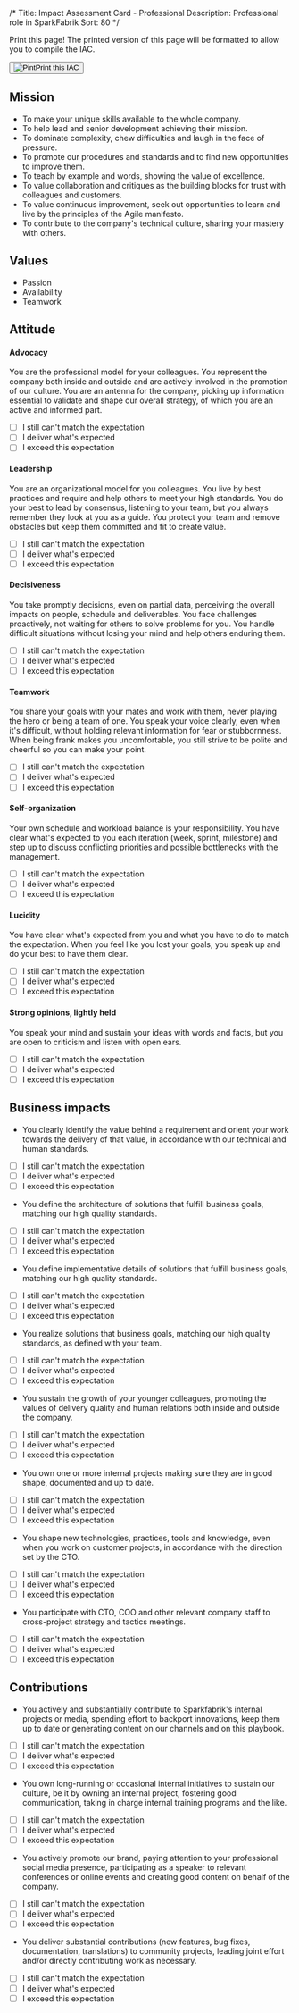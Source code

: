 /*
Title: Impact Assessment Card - Professional
Description: Professional role in SparkFabrik
Sort: 80
*/
<span class='no-print'>
  <div class="row justify-content align-items-center">
    <div class="col mb-3 mb-lg-0">
      <p class="quote font-italic">Print this page! The printed version of this page will be formatted to allow you to compile the IAC.</p>
    </div>
    <div class="col-lg-auto">
      <button class='btn btn--print' type="button" onclick="window.print();"><img class="icon-print" src="/images/icon_print.svg" alt="Pint">Print this IAC</button>
    </div>
  </div>

## Mission

* To make your unique skills available to the whole company.
* To help lead and senior development achieving their mission.
* To dominate complexity, chew difficulties and laugh in the face of pressure.
* To promote our procedures and standards and to find new opportunities to improve them.
* To teach by example and words, showing the value of excellence.
* To value collaboration and critiques as the building blocks for trust with colleagues and customers.
* To value continuous improvement, seek out opportunities to learn and live by the principles of the Agile manifesto.
* To contribute to the company's technical culture, sharing your mastery with others.

## Values

* Passion
* Availability
* Teamwork

</span>

## Attitude

#### Advocacy

You are the professional model for your colleagues. You represent the company both inside and outside and are actively involved in the promotion of our culture. You are an antenna for the company, picking up information essential to validate and shape our overall strategy, of which you are an active and informed part.

<span class='score only-print'>

- [ ] I still can't match the expectation
- [ ] I deliver what's expected
- [ ] I exceed this expectation

</span>

#### Leadership

You are an organizational model for you colleagues. You live by best practices and require and help others to meet your high standards. You do your best to lead by consensus, listening to your team, but you always remember they look at you as a guide. You protect your team and remove obstacles but keep them committed and fit to create value.

<span class='score only-print'>

- [ ] I still can't match the expectation
- [ ] I deliver what's expected
- [ ] I exceed this expectation

</span>

#### Decisiveness

You take promptly decisions, even on partial data, perceiving the overall impacts on people, schedule and deliverables. You face challenges proactively, not waiting for others to solve problems for you. You handle difficult situations without losing your mind and help others enduring them.

<span class='score only-print'>

- [ ] I still can't match the expectation
- [ ] I deliver what's expected
- [ ] I exceed this expectation

</span>

#### Teamwork

You share your goals with your mates and work with them, never playing the hero or being a team of one. You speak your voice clearly, even when it's difficult, without holding relevant information for fear or stubbornness. When being frank makes you uncomfortable, you still strive to be polite and cheerful so you can make your point.

<span class='score only-print'>

- [ ] I still can't match the expectation
- [ ] I deliver what's expected
- [ ] I exceed this expectation

</span>

#### Self-organization

Your own schedule and workload balance is your responsibility. You have clear what's expected to you each iteration (week, sprint, milestone) and step up to discuss conflicting priorities and possible bottlenecks with the management.

<span class='score only-print'>

- [ ] I still can't match the expectation
- [ ] I deliver what's expected
- [ ] I exceed this expectation

</span>

#### Lucidity

You have clear what's expected from you and what you have to do to match the expectation. When you feel like you lost your goals, you speak up and do your best to have them clear.

<span class='score only-print'>

- [ ] I still can't match the expectation
- [ ] I deliver what's expected
- [ ] I exceed this expectation

</span>

#### Strong opinions, lightly held

You speak your mind and sustain your ideas with words and facts, but you are open to criticism and listen with open ears.

<span class='score only-print'>

- [ ] I still can't match the expectation
- [ ] I deliver what's expected
- [ ] I exceed this expectation

</span>

## Business impacts

* You clearly identify the value behind a requirement and orient your work towards the delivery of that value, in accordance with our technical and human standards.

<span class='score only-print'>

- [ ] I still can't match the expectation
- [ ] I deliver what's expected
- [ ] I exceed this expectation

</span>

* You define the architecture of solutions that fulfill business goals, matching our high quality standards.

<span class='score only-print'>

- [ ] I still can't match the expectation
- [ ] I deliver what's expected
- [ ] I exceed this expectation

</span>

* You define implementative details of solutions that fulfill business goals, matching our high quality standards.

<span class='score only-print'>

- [ ] I still can't match the expectation
- [ ] I deliver what's expected
- [ ] I exceed this expectation

</span>

* You realize solutions that business goals, matching our high quality standards, as defined with your team.

<span class='score only-print'>

- [ ] I still can't match the expectation
- [ ] I deliver what's expected
- [ ] I exceed this expectation

</span>

* You sustain the growth of your younger colleagues, promoting the values of delivery quality and human relations both inside and outside the company.

<span class='score only-print'>

- [ ] I still can't match the expectation
- [ ] I deliver what's expected
- [ ] I exceed this expectation

</span>

* You own one or more internal projects making sure they are in good shape, documented and up to date.

<span class='score only-print'>

- [ ] I still can't match the expectation
- [ ] I deliver what's expected
- [ ] I exceed this expectation

</span>

* You shape new technologies, practices, tools and knowledge, even when you work on customer projects, in accordance with the direction set by the CTO.

<span class='score only-print'>

- [ ] I still can't match the expectation
- [ ] I deliver what's expected
- [ ] I exceed this expectation

</span>

* You participate with CTO, COO and other relevant company staff to cross-project strategy and tactics meetings.

<span class='score only-print'>

- [ ] I still can't match the expectation
- [ ] I deliver what's expected
- [ ] I exceed this expectation

</span>

## Contributions

* You actively and substantially contribute to Sparkfabrik's internal projects or media, spending effort to backport innovations, keep them up to date or generating content on our channels and on this playbook.

<span class='score only-print'>

- [ ] I still can't match the expectation
- [ ] I deliver what's expected
- [ ] I exceed this expectation

</span>

* You own long-running or occasional internal initiatives to sustain our culture, be it by owning an internal project, fostering good communication, taking in charge internal training programs and the like.

<span class='score only-print'>

- [ ] I still can't match the expectation
- [ ] I deliver what's expected
- [ ] I exceed this expectation

</span>

* You actively promote our brand, paying attention to your professional social media presence, participating as a speaker to relevant conferences or online events and creating good content on behalf of the company.

<span class='score only-print'>

- [ ] I still can't match the expectation
- [ ] I deliver what's expected
- [ ] I exceed this expectation

</span>

* You deliver substantial contributions (new features, bug fixes, documentation, translations) to community projects, leading joint effort and/or directly contributing work as necessary.

<span class='score only-print'>

- [ ] I still can't match the expectation
- [ ] I deliver what's expected
- [ ] I exceed this expectation

</span>

